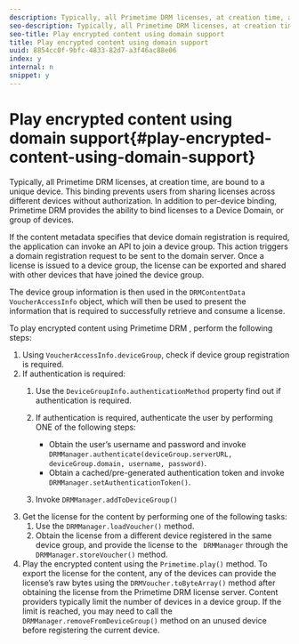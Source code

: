 ```yaml
---
description: Typically, all Primetime DRM licenses, at creation time, are bound to a unique device. This binding prevents users from sharing licenses across different devices without authorization. In addition to per-device binding, Primetime DRM provides the ability to bind licenses to a Device Domain, or group of devices.
seo-description: Typically, all Primetime DRM licenses, at creation time, are bound to a unique device. This binding prevents users from sharing licenses across different devices without authorization. In addition to per-device binding, Primetime DRM provides the ability to bind licenses to a Device Domain, or group of devices.
seo-title: Play encrypted content using domain support
title: Play encrypted content using domain support
uuid: 8854cc0f-9bfc-4833-82d7-a3f46ac88e06
index: y
internal: n
snippet: y
---
```


# Play encrypted content using domain support{#play-encrypted-content-using-domain-support}

Typically, all Primetime DRM licenses, at creation time, are bound to a unique device. This binding prevents users from sharing licenses across different devices without authorization. In addition to per-device binding, Primetime DRM provides the ability to bind licenses to a Device Domain, or group of devices.

 If the content metadata specifies that device domain registration is required, the application can invoke an API to join a device group. This action triggers a domain registration request to be sent to the domain server. Once a license is issued to a device group, the license can be exported and shared with other devices that have joined the device group.

The device group information is then used in the `DRMContentData` `VoucherAccessInfo` object, which will then be used to present the information that is required to successfully retrieve and consume a license.

To play encrypted content using Primetime DRM , perform the following steps: 

1. Using `VoucherAccessInfo.deviceGroup`, check if device group registration is required.
1. If authentication is required:
   1. Use the `DeviceGroupInfo.authenticationMethod` property find out if authentication is required.
   1. If authentication is required, authenticate the user by performing ONE of the following steps:

       * Obtain the user’s username and password and invoke `DRMManager.authenticate(deviceGroup.serverURL, deviceGroup.domain, username, password)`. 
       * Obtain a cached/pre-generated authentication token and invoke `DRMManager.setAuthenticationToken()`.

   1. Invoke `DRMManager.addToDeviceGroup()`
1. Get the license for the content by performing one of the following tasks:
   1. Use the `DRMManager.loadVoucher()` method.
   1. Obtain the license from a different device registered in the same device group, and provide the license to the ` DRMManager` through the `DRMManager.storeVoucher()` method.
1. Play the encrypted content using the `Primetime.play()` method.
To export the license for the content, any of the devices can provide the license’s raw bytes using the `DRMVoucher.toByteArray()` method after obtaining the license from the Primetime DRM license server. Content providers typically limit the number of devices in a device group. If the limit is reached, you may need to call the `DRMManager.removeFromDeviceGroup()` method on an unused device before registering the current device. 